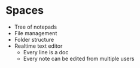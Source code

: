 # Spaces

- Tree of notepads
- File management
- Folder structure
- Realtime text editor
  - Every line is a doc
  - Every note can be edited from multiple users
